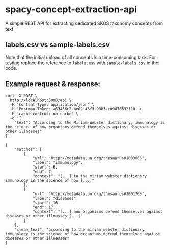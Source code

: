 # spacy-concept-extraction-api
A simple REST API for extracting dedicated SKOS taxonomy concepts from text

## labels.csv vs sample-labels.csv 

Note that the initial upload of all concepts is a time-consuming task. For testing replace the reference to `labels.csv` with `sample-labels.csv` in the code. 

## Example request & response:

```
curl -X POST \
  http://localhost:5000/api \
  -H 'Content-Type: application/json' \
  -H 'Postman-Token: a63466c2-ae02-46f3-98b3-c09076692f10' \
  -H 'cache-control: no-cache' \
  -d '{
	"text": "According to the Miriam-Webster dictionary, immunology is the science of how organisms defend themselves against diseases or other illnesses"
}'
```

```
{
    "matches": [
        {
            "url": "http://metadata.un.org/thesaurus#1003063",
            "label": "immunology",
            "start": 6,
            "end": 7,
            "context": "[...] to the miriam webster dictionary immunology is the science of how [...]"
        },
        {
            "url": "http://metadata.un.org/thesaurus#1001705",
            "label": "diseases",
            "start": 16,
            "end": 17,
            "context": "[...] how organisms defend themselves against diseases or other illnesses [...]"
        }
    ],
    "clean_text": "according to the miriam webster dictionary immunology is the science of how organisms defend themselves against diseases or other illnesses"
}
```
